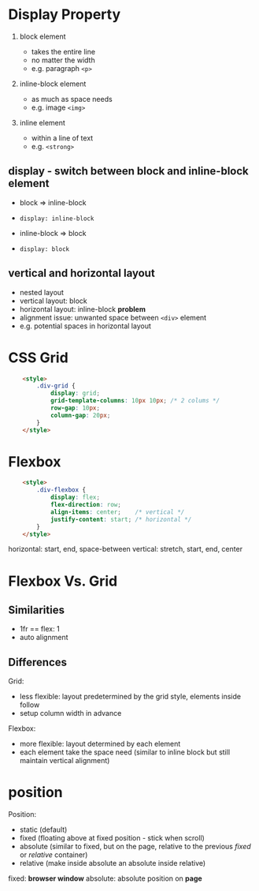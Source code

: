 # Display Property

1. block element 
    - takes the entire line
    - no matter the width 
    - e.g. paragraph `<p>`

2. inline-block element
    - as much as space needs
    - e.g. image `<img>`

3. inline element 
    - within a line of text
    - e.g. `<strong>`

## display - switch between block and inline-block element
- block => inline-block
- `display: inline-block`     

- inline-block => block 
- `display: block`


## vertical and horizontal layout 
- nested layout 
- vertical layout: block
- horizontal layout: inline-block
**problem** 
- alignment issue: unwanted space between `<div>` element
- e.g. potential spaces in horizontal layout 


# CSS Grid

``` html 
    <style>
        .div-grid {
            display: grid;
            grid-template-columns: 10px 10px; /* 2 colums */ 
            row-gap: 10px;
            column-gap: 20px; 
        }
    </style>

```

# Flexbox

``` html 
    <style>
        .div-flexbox {
            display: flex;
            flex-direction: row; 
            align-items: center;    /* vertical */ 
            justify-content: start; /* horizontal */
        }
    </style>

```
horizontal: start, end, space-between
vertical: stretch, start, end, center

# Flexbox Vs. Grid 

## Similarities
- 1fr == flex: 1
- auto alignment 

## Differences
Grid:   
- less flexible: layout predetermined by the grid style, elements inside follow
- setup column width in advance    

Flexbox:   
- more flexible: layout determined by each element 
- each element take the space need 
  (similar to inline block but still maintain vertical alignment)   


# position 

Position: 
- static (default)
- fixed (floating above at fixed position - stick when scroll)
- absolute (similar to fixed, but on the page, relative to the previous _fixed_ or _relative_ container)
- relative (make inside absolute an absolute inside relative)



fixed: **browser window**
absolute: absolute position on **page**
